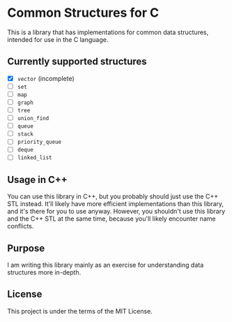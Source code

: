 # Common Structures for C

This is a library that has implementations for common data structures, intended for use in the C language.

## Currently supported structures
- [x] `vector` (incomplete)
- [ ] `set`
- [ ] `map`
- [ ] `graph`
- [ ] `tree`
- [ ] `union_find`
- [ ] `queue`
- [ ] `stack`
- [ ] `priority_queue`
- [ ] `deque`
- [ ] `linked_list`

## Usage in C++
You can use this library in C++, but you probably should just use the C++ STL instead. It'll likely have more efficient implementations than
this library, and it's there for you to use anyway. However, you shouldn't use this library and the C++ STL at the same time, because you'll likely encounter name conflicts.

## Purpose
I am writing this library mainly as an exercise for understanding data structures more in-depth.

## License

This project is under the terms of the MIT License.
